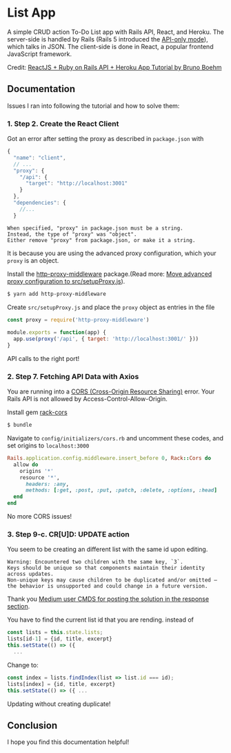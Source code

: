 # List App

A simple CRUD action To-Do List app with Rails API, React, and Heroku. The server-side is handled by Rails (Rails 5 introduced the [API-only mode](https://guides.rubyonrails.org/api_app.html)), which talks in JSON. The client-side is done in React, a popular frontend JavaScript framework.

Credit: [ReactJS + Ruby on Rails API + Heroku App Tutorial by Bruno Boehm](https://medium.com/@bruno_boehm/reactjs-ruby-on-rails-api-heroku-app-2645c93f0814)

## Documentation
Issues I ran into following the tutorial and how to solve them: 

### 1. Step 2. Create the React Client
Got an error after setting the proxy as described in `package.json` with 
```js
{
  "name": "client",
  // ...
  "proxy": {
    "/api": {
      "target": "http://localhost:3001"
    }
  },
  "dependencies": {
    //...
  }
```

```
When specified, "proxy" in package.json must be a string.
Instead, the type of "proxy" was "object".
Either remove "proxy" from package.json, or make it a string.
```
It is because you are using the advanced proxy configuration, which your `proxy` is an object.

Install the [http-proxy-middleware](https://github.com/facebook/create-react-app/issues/5103) package.(Read more: [Move advanced proxy configuration to src/setupProxy.js](https://github.com/facebook/create-react-app/issues/5103)). 

```zsh
$ yarn add http-proxy-middleware
```

Create `src/setupProxy.js` and place the `proxy` object as entries in the file
```js
const proxy = require('http-proxy-middleware')
 
module.exports = function(app) {
  app.use(proxy('/api', { target: 'http://localhost:3001/' }))
}
```
API calls to the right port!

### 2. Step 7. Fetching API Data with Axios
You are running into a [CORS (Cross-Origin Resource Sharing)](https://developer.mozilla.org/en-US/docs/Web/HTTP/CORS) error. Your Rails API is not allowed by Access-Control-Allow-Origin.

Install gem [rack-cors](https://github.com/cyu/rack-cors)
```zsh
$ bundle
```
Navigate to `config/initializers/cors.rb` and uncomment these codes, and set origins to `localhost:3000`
```ruby
Rails.application.config.middleware.insert_before 0, Rack::Cors do
  allow do
    origins '*'
    resource '*',
      headers: :any,
      methods: [:get, :post, :put, :patch, :delete, :options, :head]
  end
end
```
No more CORS issues! 

### 3. Step 9-c. CR[U]D: UPDATE action
You seem to be creating an different list with the same id upon editing.
```
Warning: Encountered two children with the same key, `3`. 
Keys should be unique so that components maintain their identity across updates. 
Non-unique keys may cause children to be duplicated and/or omitted — the behavior is unsupported and could change in a future version.
```
Thank you [Medium user CMDS for posting the solution in the response section](https://medium.com/@brewNcode/within-the-success-response-in-editlist-id-title-excerpt-5e43bc31fc69).

You have to find the current list id that you are rending.
instead of 
```js
const lists = this.state.lists;
lists[id-1] = {id, title, excerpt}
this.setState(() => ({
  ...
```
Change to: 
```js
const index = lists.findIndex(list => list.id === id);
lists[index] = {id, title, excerpt}
this.setState(() => ({ ...
```
Updating without creating duplicate!

## Conclusion
I hope you find this documentation helpful!
